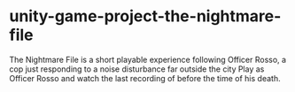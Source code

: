 # unity-game-project-the-nightmare-file
The Nightmare File is a short playable experience following Officer Rosso, a cop just responding to a noise disturbance far outside the city  Play as Officer Rosso and watch the last recording of before the time of his death.
